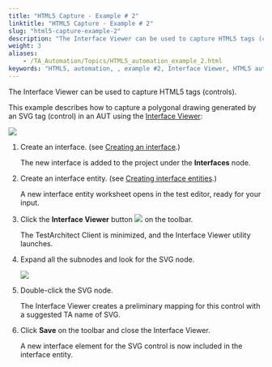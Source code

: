 ```yaml
--- 
title: "HTML5 Capture - Example # 2"
linktitle: "HTML5 Capture - Example # 2"
slug: "html5-capture-example-2"
description: "The Interface Viewer can be used to capture HTML5 tags (controls)."
weight: 3
aliases: 
    - /TA_Automation/Topics/HTML5_automation_example_2.html
keywords: "HTML5, automation, , example #2, Interface Viewer, HTML5 automation, example #2"
---
```


The Interface Viewer can be used to capture HTML5 tags \(controls\).

This example describes how to capture a polygonal drawing generated by an SVG tag \(control\) in an AUT using the [Interface Viewer](/user-guide/interface-definitions/the-interface-viewer/):

![](/images/TA_Automation/Images/html5_capture_polygon.png)

1.  Create an interface. \(see [Creating an interface](/user-guide/interface-definitions/creating-an-interface).\)

    The new interface is added to the project under the **Interfaces** node.

2.  Create an interface entity. \(see [Creating interface entities](/user-guide/interface-definitions/creating-interface-entities).\)

    A new interface entity worksheet opens in the test editor, ready for your input.

3.  Click the **Interface Viewer** button ![](/images/TA_Automation/Images/html5_viewer_btn.png) on the toolbar.

    The TestArchitect Client is minimized, and the Interface Viewer utility launches.

4.  Expand all the subnodes and look for the SVG node.

    ![](/images/TA_Automation/Images/html5_interface_viewer.png)

5.  Double-click the SVG node.

    The Interface Viewer creates a preliminary mapping for this control with a suggested TA name of SVG.

6.  Click **Save** on the toolbar and close the Interface Viewer.

    A new interface element for the SVG control is now included in the interface entity.





